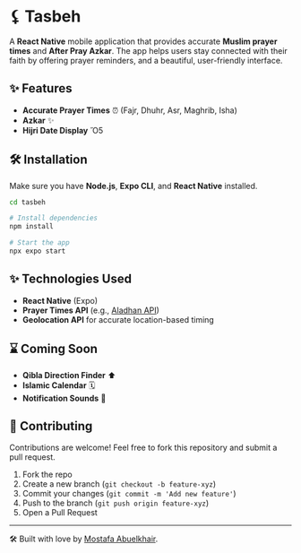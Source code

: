 # ⚸️ Tasbeh

A **React Native** mobile application that provides accurate **Muslim prayer times** and **After Pray Azkar**. The app helps users stay connected with their faith by offering prayer reminders, and a beautiful, user-friendly interface.

## ✨ Features
- **Accurate Prayer Times** ⏰ (Fajr, Dhuhr, Asr, Maghrib, Isha)
- **Azkar** ✨
- **Hijri Date Display** Ὄ5

## 🛠 Installation

Make sure you have **Node.js**, **Expo CLI**, and **React Native** installed.

```sh
cd tasbeh

# Install dependencies
npm install

# Start the app
npx expo start
```

## ✨ Technologies Used
- **React Native** (Expo)
- **Prayer Times API** (e.g., [Aladhan API](https://aladhan.com/))
- **Geolocation API** for accurate location-based timing

## ⌛ Coming Soon
- **Qibla Direction Finder** ⬆
- **Islamic Calendar** 🗓
- **Notification Sounds** 📢

## 🔧 Contributing
Contributions are welcome! Feel free to fork this repository and submit a pull request.

1. Fork the repo
2. Create a new branch (`git checkout -b feature-xyz`)
3. Commit your changes (`git commit -m 'Add new feature'`)
4. Push to the branch (`git push origin feature-xyz`)
5. Open a Pull Request


---

🛠 Built with love by [Mostafa Abuelkhair](https://github.com/mostafa-abuelkhair).

